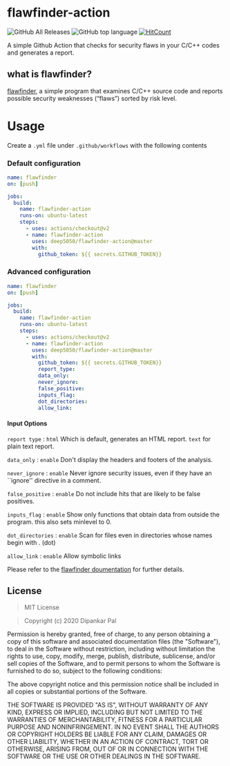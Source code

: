 # flawfinder-action

<img alt="GitHub All Releases" src="https://img.shields.io/github/downloads/deep5050/flawfinder-action/total?style=flat-square">  <img alt="GitHub top language" src="https://img.shields.io/github/languages/top/deep5050/flawfinder-action?style=flat-square">
[![HitCount](http://hits.dwyl.com/deep5050/flawfinder-action.svg)](http://hits.dwyl.com/deep5050/flawfinder-action)

A simple Github Action that checks for security flaws in your C/C++ codes and generates a report.

## what is flawfinder?
[flawfinder](http://doc.gnu-darwin.org/flawfinder/), a simple program that examines C/C++ source code and reports possible security weaknesses (“flaws”) sorted by risk level.

# Usage
Create a ``.yml`` file under ``.github/workflows`` with the following contents
### Default configuration

```yml
name: flawfinder
on: [push]

jobs:
  build:
    name: flawfinder-action
    runs-on: ubuntu-latest
    steps:
      - uses: actions/checkout@v2
      - name: flawfinder-action 
        uses: deep5050/flawfinder-action@master
        with:
          github_token: ${{ secrets.GITHUB_TOKEN}}
```

### Advanced configuration
```yml
name: flawfinder
on: [push]

jobs:
  build:
    name: flawfinder-action
    runs-on: ubuntu-latest
    steps:
      - uses: actions/checkout@v2
      - name: flawfinder-action 
        uses: deep5050/flawfinder-action@master
        with:
          github_token: ${{ secrets.GITHUB_TOKEN}}
          report_type:
          data_only:
          never_ignore:
          false_positive:
          inputs_flag:
          dot_directories:
          allow_link:
```

#### Input Options
``report type`` : ``html`` Which is default, generates an HTML report. ``text`` for plain text report.

``data_only`` : ``enable`` Don't display the headers and footers of the analysis.

``never_ignore`` : ``enable`` Never ignore security issues, even if they have an ``ignore'' directive in a comment.

``false_positive`` : ``enable`` Do not include hits that are likely to be false  positives.

``inputs_flag`` : ``enable`` Show only functions that obtain data from outside the program. this also sets minlevel to 0.

``dot_directories`` : ``enable`` Scan for files even in directories whose names begin with . (dot) 

``allow_link`` : ``enable`` Allow symbolic links

Please refer to the [flawfinder doumentation](http://doc.gnu-darwin.org/flawfinder/) for further details.

## License

>MIT License

>Copyright (c) 2020 Dipankar Pal

Permission is hereby granted, free of charge, to any person obtaining a copy
of this software and associated documentation files (the "Software"), to deal
in the Software without restriction, including without limitation the rights
to use, copy, modify, merge, publish, distribute, sublicense, and/or sell
copies of the Software, and to permit persons to whom the Software is
furnished to do so, subject to the following conditions:

The above copyright notice and this permission notice shall be included in all
copies or substantial portions of the Software.

THE SOFTWARE IS PROVIDED "AS IS", WITHOUT WARRANTY OF ANY KIND, EXPRESS OR
IMPLIED, INCLUDING BUT NOT LIMITED TO THE WARRANTIES OF MERCHANTABILITY,
FITNESS FOR A PARTICULAR PURPOSE AND NONINFRINGEMENT. IN NO EVENT SHALL THE
AUTHORS OR COPYRIGHT HOLDERS BE LIABLE FOR ANY CLAIM, DAMAGES OR OTHER
LIABILITY, WHETHER IN AN ACTION OF CONTRACT, TORT OR OTHERWISE, ARISING FROM,
OUT OF OR IN CONNECTION WITH THE SOFTWARE OR THE USE OR OTHER DEALINGS IN THE
SOFTWARE.
